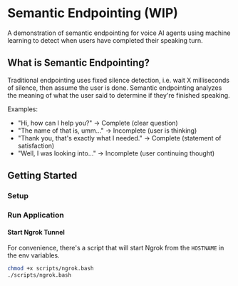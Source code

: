 # Semantic Endpointing (WIP)

A demonstration of semantic endpointing for voice AI agents using machine learning to detect when users have completed their speaking turn.

## What is Semantic Endpointing?

Traditional endpointing uses fixed silence detection, i.e. wait X milliseconds of silence, then assume the user is done. Semantic endpointing analyzes the meaning of what the user said to determine if they're finished speaking.

Examples:

- "Hi, how can I help you?" → Complete (clear question)
- "The name of that is, umm..." → Incomplete (user is thinking)
- "Thank you, that's exactly what I needed." → Complete (statement of satisfaction)
- "Well, I was looking into..." → Incomplete (user continuing thought)

## Getting Started

### Setup

### Run Application

#### Start Ngrok Tunnel

For convenience, there's a script that will start Ngrok from the `HOSTNAME` in the env variables.

```bash
chmod +x scripts/ngrok.bash
./scripts/ngrok.bash
```
